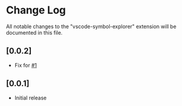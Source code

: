# Change Log

All notable changes to the "vscode-symbol-explorer" extension will be documented in this file.

## [0.0.2]

- Fix for [#1](https://github.com/sunmorgus/vscode-symbolexplorer/issues/1)

## [0.0.1]

- Initial release
